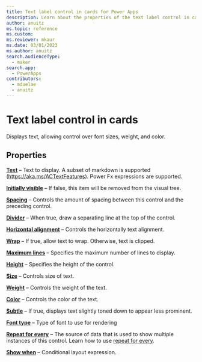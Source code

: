 ```yaml
---
title: Text label control in cards for Power Apps
description: Learn about the properties of the text label control in cards for Power Apps.
author: anuitz
ms.topic: reference
ms.custom: 
ms.reviewer: mkaur
ms.date: 03/01/2023
ms.author: anuitz
search.audienceType:
  - maker
search.app:
  - PowerApps
contributors:
  - mduelae
  - anuitz
---
```


# Text label control in cards

Displays text, allowing control over font sizes, weight, and color.

## Properties

**[Text](control-reference.md#t)** – Text to display. A subset of markdown is supported (https://aka.ms/ACTextFeatures). Power Fx expressions are supported. 

**[Initially visible](control-reference.md#i)** – If false, this item will be removed from the visual tree.

**[Spacing](control-reference.md#s)** – Controls the amount of spacing between this control and the preceding control.

**[Divider](control-reference.md#d)** – When true, draw a separating line at the top of the control.

**[Horizontal alignment](control-reference.md#h)** – Controls the horizontally text alignment.

**[Wrap](control-reference.md#w)** – If true, allow text to wrap. Otherwise, text is clipped.

**[Maximum lines](control-reference.md#m)** – Specifies the maximum number of lines to display.

**[Height](control-reference.md#h)** –  Specifies the height of the control.

**[Size](control-reference.md#s)** – Controls size of text.

**[Weight](control-reference.md#w)** – Controls the weight of the text.

**[Color](control-reference.md#c)** – Controls the color of the text.

**[Subtle](control-reference.md#s)** – If true, displays text slightly toned down to appear less prominent.

**[Font type](control-reference.md#f)** – Type of font to use for rendering

**[Repeat for every](control-reference.md#r)** – The source of data that is used to show multiple instances of this control. Learn how to use [repeat for every](control-reference.md#r).



**[Show when](control-reference.md#s)** – Conditional layout expression.
